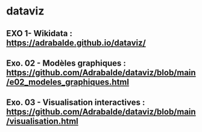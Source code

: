 # dataviz



## EXO 1- Wikidata : https://adrabalde.github.io/dataviz/

## Exo. 02 - Modèles graphiques : https://github.com/Adrabalde/dataviz/blob/main/e02_modeles_graphiques.html

## Exo. 03 - Visualisation interactives : https://github.com/Adrabalde/dataviz/blob/main/visualisation.html







